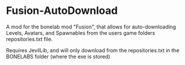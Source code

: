 # Fusion-AutoDownload
A mod for the bonelab mod "Fusion", that allows for auto-downloading Levels, Avatars, and Spawnables from the users game folders repositories.txt file.

Requires JevilLib, and will only download from the repositories.txt in the BONELABS folder (where the exe is stored)
